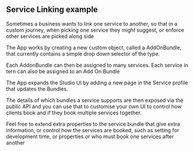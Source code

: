 ## Service Linking example

Sometimes a business wants to link one service to another, so that in a custom journey, when picking one service they might suggest, or enforce other services are picked along side 

The App works by creating a new custom object, called a AddOnBundle, that currently contains a simple drop down selector of the type.

Each AddonBundle can then be assigned to many services. Each service in tern can also be assigned to an Add On Bundle

The App expands the Studio UI by adding a new page in the Service profile that updates the Bundles.

The details of which bundles a service supports are then exposed via the public API and you can use that to customise your own UI to control how clients book and if they book multiple services together.

Feel free to extend extra properties to the service bundle that give extra information, or control how the services are booked, such as setting for development time, or properties or who must book one services after another